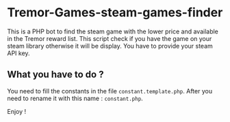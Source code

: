 # Tremor-Games-steam-games-finder
This is a PHP bot to find the steam game with the lower price and available in the Tremor reward list. This script check if you have the game on your steam library otherwise it will be display. You have to provide your steam API key.

## What you have to do ?

You need to fill the constants in the file `constant.template.php`.
After you need to rename it with this name : `constant.php`.

Enjoy !
